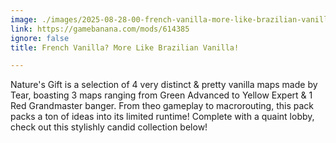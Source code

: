 ```yaml
---
image: ./images/2025-08-28-00-french-vanilla-more-like-brazilian-vanilla-.png
link: https://gamebanana.com/mods/614385
ignore: false
title: French Vanilla? More Like Brazilian Vanilla!

---
```


Nature's Gift is a selection of 4 very distinct & pretty vanilla maps made by Tear, boasting 3 maps ranging from Green Advanced to Yellow Expert & 1 Red Grandmaster banger. From theo gameplay to macrorouting, this pack packs a ton of ideas into its limited runtime! Complete with a quaint lobby, check out this stylishly candid collection below!
